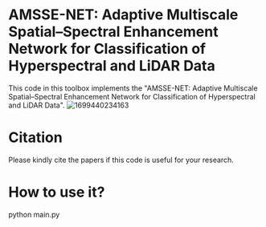 # AMSSE-NET: Adaptive Multiscale Spatial–Spectral Enhancement Network for Classification of Hyperspectral and LiDAR Data
This code in this toolbox implements the "AMSSE-NET: Adaptive Multiscale Spatial–Spectral Enhancement Network for Classification of Hyperspectral and LiDAR Data".
![1699440234163](https://github.com/haofeng0003/AMSSE-Net/assets/113867748/0f2680f3-eafd-4fc1-9e9e-fd53b0094ae8)


# Citation
Please kindly cite the papers if this code is useful for your research.

# How to use it?
python main.py
